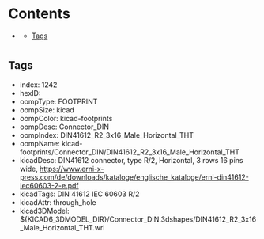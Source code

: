 



Contents
========

* [](#)
	* [Tags](#tags)

# 

## Tags

- index: 1242
- hexID: 
- oompType: FOOTPRINT
- oompSize: kicad
- oompColor: kicad-footprints
- oompDesc: Connector_DIN
- oompIndex: DIN41612_R2_3x16_Male_Horizontal_THT
- oompName: kicad-footprints/Connector_DIN/DIN41612_R2_3x16_Male_Horizontal_THT
- kicadDesc: DIN41612 connector, type R/2, Horizontal, 3 rows 16 pins wide, https://www.erni-x-press.com/de/downloads/kataloge/englische_kataloge/erni-din41612-iec60603-2-e.pdf
- kicadTags: DIN 41612 IEC 60603 R/2
- kicadAttr: through_hole
- kicad3DModel: ${KICAD6_3DMODEL_DIR}/Connector_DIN.3dshapes/DIN41612_R2_3x16_Male_Horizontal_THT.wrl
